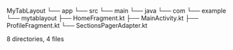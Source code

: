 MyTabLayout
└── app
    └── src
        └── main
            └── java
                └── com
                    └── example
                        └── mytablayout
                            ├── HomeFragment.kt
                            ├── MainActivity.kt
                            ├── ProfileFragment.kt
                            └── SectionsPagerAdapter.kt

8 directories, 4 files
